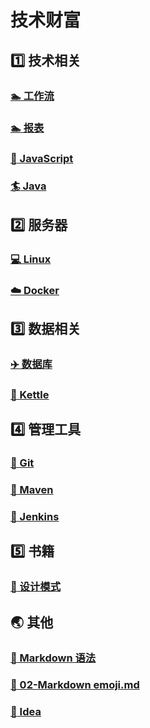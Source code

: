 # 技术财富

## :one: 技术相关

### [:swimmer: 工作流](../activiti/01-核心API.md)

### [:swimmer: 报表](../jasper/01-JaspersoftStudio工具使用)

### [:bicyclist: JavaScript](../javascript/01-Node)

### [:surfer: Java](../java/01-Java8特性)

## :two: 服务器

### [:computer: Linux](../linux/01-Linux常用)

### [:cloud: Docker](../docker/01-Docker常用命令)

## :three: 数据相关

### [:airplane: 数据库](../database/01-Mysql)

### [:rocket: Kettle](../kettle/01-入门)

## :four: 管理工具

### [:memo: Git](../git/01-Git使用)

### [:art: Maven](../maven/02-Maven配置)

### [:dart: Jenkins](../jenkins/02-Jenkisn常见问题)

## :five: 书籍

### [:book: 设计模式](../book/01-设计模式之禅)

## :earth_asia: 其他

### [:blue_book: Markdown 语法](../markdown/01-Markdown语法.md)

### [:notebook_with_decorative_cover: 02-Markdown emoji.md](../markdown/02-Markdown表情.md)

### [:orange_book: Idea](../other/03-Idea)

